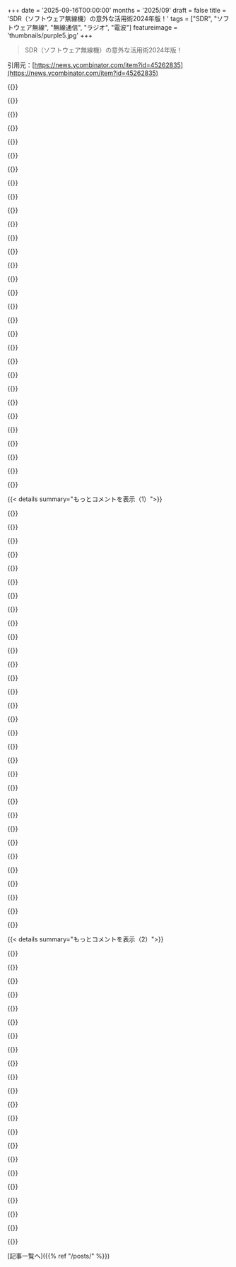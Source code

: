 +++
date = '2025-09-16T00:00:00'
months = '2025/09'
draft = false
title = 'SDR（ソフトウェア無線機）の意外な活用術2024年版！'
tags = ["SDR", "ソフトウェア無線", "無線通信", "ラジオ", "電波"]
featureimage = 'thumbnails/purple5.jpg'
+++

> SDR（ソフトウェア無線機）の意外な活用術2024年版！

引用元：[https://news.ycombinator.com/item?id=45262835](https://news.ycombinator.com/item?id=45262835)




{{<matomeQuote body="8歳の時クリスマスにトランシーバーもらったんだけど、遊ぶ相手いなくてさ。ある日つけてみたら、静電気のノイズの向こうで誰か話してる気がしたんだ。で、話しかけてみたら返事があって超びっくり！<br>それから数十年後、来週の結婚式で、あのラジオの声の主が俺のベストマンなんだよ。" userName="tedggh" createdAt="2025/09/16 15:39:29" color="#ff33a1">}}




{{<matomeQuote body="おめでとう！すごい素敵な話だね！<br>「ラジオの声の主が...」ってところで、ロマンチックコメディの見過ぎか、「婚約者」って続くんだと確信しちゃったよ（笑）。" userName="mtlynch" createdAt="2025/09/16 15:57:05" color="#ff5733">}}




{{<matomeQuote body="10年前、親友にプロポーズしたんだ。断られたけどね。" userName="ikari_pl" createdAt="2025/09/16 19:05:42" color="">}}




{{<matomeQuote body="それは残念だったね。その後どうなったか、話せる？" userName="mindcrime" createdAt="2025/09/17 13:48:17" color="">}}




{{<matomeQuote body="そのプロットのハリウッド映画ってある？" userName="lukan" createdAt="2025/09/17 10:15:27" color="">}}




{{<matomeQuote body="まだ友達なの？" userName="brokenmachine" createdAt="2025/09/16 23:16:15" color="">}}




{{<matomeQuote body="まさかの展開！君、作家になれるよ。" userName="0xf8" createdAt="2025/09/16 21:13:11" color="">}}




{{<matomeQuote body="親父がHAM（W7AAI）でさ、子供の頃、彼の小屋の受信機でトランシーバーの周波数を見つけたんだ。クリスマスが終わると、地元の子たちが新しいプレゼントで「聞こえる？」「聞こえるよ！」ってやってるのが聞こえてきたよ。" userName="pugworthy" createdAt="2025/09/16 22:47:16" color="#785bff">}}




{{<matomeQuote body="うちにはGE 7-7150Bってポータブルテレビがあってね、ひどい天気の日だけ地下室で使ってたんだ。ある日、テレビじゃない色々な周波数に合わせられるって気づいてさ。特に近所の人がワイヤレス電話で話してるのが全部聞けたんだよ。デジタル放送に切り替わるまで、このテレビが大好きで使い続けたな。<br>URL: https://www.youtube.com/watch?v=N4qYPLd8owc" userName="parpfish" createdAt="2025/09/16 16:56:34" color="#ff33a1">}}




{{<matomeQuote body="子供の頃、寝室にあったソニーの白黒テレビでVHFとUHFを切り替えられたんだ。<br>親に禁止されてた深夜番組を見る以外に、UHFボタンをいじると警察無線が聞けたんだよ。<br>テレビでこれを傍受できたのが魔法みたいで、それが技術、ミステリー、発見への僕の関心に大きく影響したと思う。" userName="lwhi" createdAt="2025/09/17 07:29:49" color="#45d325">}}




{{<matomeQuote body="70年代のTVガイドの記事によると、竜巻も受信できたんだってさ。<br>チャンネル2より下にダイヤルを合わせると、範囲内の竜巻が発生させる電磁ノイズを拾えたらしいよ。" userName="euroderf" createdAt="2025/09/17 18:35:24" color="">}}




{{<matomeQuote body="俺も同じこと思ったな。でも実際に、俺の近所の人はアマチュア無線で出会って、結局結婚したんだよ。" userName="waltbosz" createdAt="2025/09/17 05:16:46" color="">}}




{{<matomeQuote body="こいつはハム（無線家）だな。73。" userName="luxpir" createdAt="2025/09/17 21:33:12" color="">}}




{{<matomeQuote body="ある夏休みにオーストリアの山々をハイキングしてた時、家族用のトランシーバーを奥さんとティーンエイジャーの息子2人用に買ったんだ。<br>家族でまとまって歩くことが多かったから、あんまり使わなかったんだけど、ある休憩中に一つ取り出してスイッチを入れ、「もしもし、誰かおしゃべりしない？」って空中に飛ばしてみたんだ。<br>午後の間、それを時々やってたら、突然声が返ってきたんだ。「はい！どなたですか？」って。<br>山のずっと下の谷にいる家族が偶然僕の呼びかけを聞いたんだ。<br>それで、息子たちはその午後、会話に引き寄せられてきたその家族の5人の子供たちみんなと知り合いになったんだよ。<br>最高だったね。残りの一週間、僕らの子供たちと彼らの子供たちはずっとおしゃべりしてたよ。<br>子供たちにとっては少し退屈な旅行になりかけてたんだけど、それがめっちゃ楽しい社会経験になったんだ。<br>それ以来、あっちに行くたびに彼らを呼んでるんだ。<br>会ったことはないんだけど、過去3年間、会話は続いてるよ。<br>山小屋で時々電波が悪かった携帯電話の素晴らしい代替手段になってるんだ。" userName="MomsAVoxell" createdAt="2025/09/20 17:59:05" color="#ff5733">}}




{{<matomeQuote body="これ最高だね！そして、将来の結婚おめでとう！" userName="fullstop" createdAt="2025/09/16 15:54:10" color="">}}




{{<matomeQuote body="やばい、これめちゃくちゃ最高じゃん…まるで素敵な「スタンド・バイ・ミー」のオープニングシーンを観たみたいだよ。" userName="ghurtado" createdAt="2025/09/16 17:42:18" color="">}}




{{<matomeQuote body="SDRってすごいね！RTL-SDRでできることいっぱいあるよ。例えば、ロシアの気象衛星やDigital Radio Mondiale、アナログTV、GPSとか。あと、FMラジオの隠れた音声放送、1970年代の米軍衛星使うブラジルの海賊無線、TEMPEST（モニターからの情報漏洩で画面を読み取るやつ）、空港のILS信号受信、IRフォトダイオード使って赤外線リモコン解読、そしてパッシブレーダーで飛行機検知もできちゃうんだ！" userName="mrgriscom" createdAt="2025/09/16 20:12:52" color="#45d325">}}




{{<matomeQuote body="え、1970年代の米軍衛星をブラジルの無法者がまだ使ってるって？マジかよ、面白すぎる！これに関するWiredの記事もあるよ：https://www.wired.com/2009/04/fleetcom/" userName="matheusmoreira" createdAt="2025/09/16 20:29:21" color="">}}




{{<matomeQuote body="米軍のFleet Satcom衛星で宇宙の海賊無線をハントする話【2023年版】がここにあるよ：https://www.rtl-sdr.com/hunting-for-space-radio-pirates-on-t...<br>あと、僕の若い頃のお気に入り、『prisoners of gravity』の動画も貼っておくね：1) https://inv.nadeko.net/watch?v=-deHrvY2b08＼list=PL08AD26AD9C...<br>2) https://inv.nadeko.net/search?q=prisoners+of+gravity" userName="rolph" createdAt="2025/09/17 18:35:33" color="">}}




{{<matomeQuote body="1970年代の軌道上にあるハードウェア通信デバイスに、ソフトウェアのセキュリティパッチなんて当てられないよね。多分、軌道が減衰して落ちてくるまで、ずっとオープンリピーターとして使われ続けるんじゃないかな。" userName="ajross" createdAt="2025/09/17 16:50:51" color="#38d3d3">}}




{{<matomeQuote body="SDRでIRフォトダイオードをアンテナ入力に繋いで赤外線リモコンを受信するって、ちょっと信じられないな。RTL-SDRのIR受信機能のことかな？でも、アンテナ入力にダイオードを繋ぐのはどうなんだろう。光起電力モードで使うってこと？チューナーをバイパスして直接サンプリングピンに繋ぐ必要があるのかな？DCブロッキングで38kHzの変調がフィルターされちゃわない？これについてmediumの記事があるよ：https://medium.com/@rxseger/receiving-ir-signals-with-rtl-sd..." userName="747fulloftapes" createdAt="2025/09/17 09:55:13" color="#45d325">}}




{{<matomeQuote body="そう、BPV23NFっていうフォトダイオードをSDRのSMAコネクタに直接繋いだんだ。多分、光起電力モードで動いて、IR光が小さな電圧を誘起する感じ。直接サンプリングモードをオンにしてたよ（RTL-SDR V3なら普通のアンテナポートでもできるけど）。リモコンをセンサー（かなり近く）に向けてみたら、ウォーターフォールで38kHzの信号が見えて、バイナリパルスをエクスポートできたよ。" userName="mrgriscom" createdAt="2025/09/17 11:15:26" color="#ff5c5c">}}




{{<matomeQuote body="この動画で、放送TV用にかなり信頼できるパッシブRF＼ファイバーコネクタが紹介されてるよ：https://www.youtube.com/watch?v=wIN7DVGBbKMI<br>IRの周波数をSDRでサンプリングできれば、広帯域バーストみたいに見えてデコードできるんじゃないかな？特にSDRをADCオシロスコープとして使うならね。" userName="jasonjayr" createdAt="2025/09/17 10:29:21" color="">}}




{{<matomeQuote body="「リモートで近くの画面を読み取る」件だけど、HDMIからの電磁波漏洩で盗聴する2024年の論文や、悪意ある画像でHDMIケーブルがLoRaパケットを出す話があるよ：https://github.com/emidan19/deep-tempest と https://github.com/XieyangSun/TEMPEST-LoRa<br>「パッシブレーダー」については、SDRで作るパッシブレーダーの2022年の記事：https://hn.algolia.com/?query=passive%20radar と、ホテルルームのセキュリティの話も面白いね：https://www.youtube.com/watch?v=ScwNIWzk4RQ<br>「SDRはすごい！」って話だけど、GNURadioとRTL-SDR、ADALM-PLUTOでデジタル通信を学ぶチュートリアルシリーズ：https://gallicchio.github.io/learnSDR/ と、PlutoSDRのLibreSDRファームウェア：https://github.com/F5OEO/tezuka_fw も見てみて！" userName="transpute" createdAt="2025/09/17 09:04:37" color="#45d325">}}




{{<matomeQuote body="数ヶ月前、近くで緊急事態があった時に、SDRを使って緊急無線を聞き、オンラインで共有したり、文字起こししてテキストフィードにしたり、位置情報を付けたり、AIでデータを整理してサービスとして販売できるかもって考えたんだ。公衆安全機関や病院、報道機関が買ってくれるかなってね。<br>でも色々調べてたら、http://citizen.com/ ってサイトを見つけて、もう誰かが似たようなことを成熟した製品としてやってるって知ったよ。がっかりだけど、また何かあった時に周りの状況を知るために、SDRは引き続きいじりたいな。" userName="atourgates" createdAt="2025/09/16 16:49:24" color="#ff5c5c">}}




{{<matomeQuote body="君のアイデアと同じような成熟した製品があるってことは、それだけ市場があるってことだから良いことだよ。Citizenとは違う層を狙ったり、ブランドやUXを変えたり、データの解釈の仕方を変えれば、簡単に差別化できるはず。同じ結果でも、アプローチが違うビジネスなんてたくさんあるんだからね。君が考えてるのは、現場の生情報を届けるすごく良いニュースソースになるかもね。" userName="FredPret" createdAt="2025/09/16 17:43:26" color="">}}




{{<matomeQuote body="億万長者のアイデアはともかく、似たような製品があってもぜひ作ってみるべきだよ。よーく見れば、この世に全く新しいことなんてほとんどないんだからね。自分で製品を作ることで、たくさん学べるし、将来の成功につながるし、未来のアイデアの見方も変わるんだ。もしかしたら、ベンチャー資金の製品よりも長く続くかもしれないしね！" userName="dirkc" createdAt="2025/09/16 17:01:41" color="">}}




{{<matomeQuote body="億万長者アイデアは冗談だよ。本当のMVPは、緊急サービス無線を監視して「近所で何があったか」をまとめる、自動の地域ニュースレターみたいなものだったんだ。ハードウェアとソフトウェアのパッケージにして、誰でも自分の近所に設置できるようにね。<br>でも、プライバシーの懸念で立ち往生しちゃって。例えば、数ブロック先で誰かが心臓発作を起こしたことを知らせるのが、本当に価値ある公共サービスなのかなってね。統計データベースとしての科学的価値は考えたけど、商業的・倫理的な機会はCitizenを見つけた時点でまだ半熟だったんだ。技術的な課題としては、UHF/VHF無線を正確に文字起こしするソフトウェアを見つけることだったけど、最近進歩してるみたいだね: https://www.rtl-sdr.com/radiotransciptor-real-time-radio-spe..." userName="atourgates" createdAt="2025/09/16 17:14:52" color="#ff5c5c">}}




{{<matomeQuote body="プライバシーの懸念はもっともだよ。その場でCPRができる人に近くの場所に行って応急処置を始めるよう通知するPulsePoint [1]みたいなのは、すごく有用な公共サービスだと思う。でも、それを要約として公開するのは、プライバシー侵害が有用性を上回るんじゃないかな。傾向を把握するための、健康上の緊急事態の件数を数えるだけなら良いかもしれないね。" userName="toast0" createdAt="2025/09/16 17:50:55" color="#45d325">}}




{{<matomeQuote body="プライバシーの懸念は現実的だし、私もあまり深く考えたくないな。ある夜、サイレンが聞こえて地元のスキャナーサイトをチェックしたら、通報内容と過去のその住所への通報記録を見て、知りすぎたって感じたんだ。過去のコードを少し曖昧にするだけでも、知りすぎたっていう感覚は減るかもしれないね。でも、サイレンを聞いた時に何が起こっているか大まかに知れるのはありがたいよ。高速道路のパトロールは私には表示されないけどね。" userName="SpicyUme" createdAt="2025/09/17 00:33:37" color="">}}




{{< details summary="もっとコメントを表示（1）">}}

{{<matomeQuote body="多くの都市警察は暗号化通信に移行してるけど、場所によって違うね。医療緊急事態については、EMSは「医療緊急事態」と住所を言うだけで、具体的な患者の状態は言わないはずだよ。救急車がERに転送することはあるけどね。もしリスクがあるとしたら、犯罪者が監視して犯罪をより効果的に行うことだろうね。" userName="gosub100" createdAt="2025/09/17 16:30:32" color="#785bff">}}




{{<matomeQuote body="ぜひ君のアイデアを追求してほしいな。昔のTwitterの@breakingnewsを思い出すよ。警察無線を聞いて、情報ぎっしりの一文をツイートしてたんだ。あれは私の人生で最高のニュースサービスだった（誰かが買うまではね）。リアルタイムでAIが要約してくれるバージョンが私の地域にあれば最高だね。たくさんの形式や使い道があるし、情報はもうそこにあるんだ。これは素晴らしいアイデアだよ。Citizenに諦めさせられないでほしいな。" userName="Royce-CMR" createdAt="2025/09/16 20:28:11" color="#ff5733">}}




{{<matomeQuote body="似たようなものがあっても製品を作るべきだっていうアドバイスは、本当に良い助言だよ。私たちは、すでに何かがあるのを見つけると、よく「すごいアイデア」を諦めちゃうからね。でも、成功したと思われている人のほとんどは、全く新しいものを発明したわけじゃなく、ただ「より良い」XYZを作っただけなんだ。ドラマチックに違うわけじゃなくてもね。DaVinciのようになることを期待するよりも、そっちの方がずっと論理的な成功への道だと考えればいいんだ。" userName="ghurtado" createdAt="2025/09/16 17:50:41" color="">}}




{{<matomeQuote body="Citizenって本当にひどいサービス（enshittified）だよね。だから、どんな代替品でも良いよ。彼らがサービスにお金を請求すること自体は反対しないけど、彼らはあらゆる種類の捕食的な編集戦術やプッシュ通知、マーケティングコピーを使って、まるで近所が今にも燃え落ちて撃たれるかのような原始的な恐怖を植え付け、より高いレベルのサービスに登録させようとするんだ。アメリカの犯罪は減ってるのに、Citizenの加入者やユーザーでいると全くそう感じさせないからね。" userName="callalex" createdAt="2025/09/16 17:12:22" color="#ff33a1">}}




{{<matomeQuote body="数カ月前、地元で緊急事態があったのにBroadcastifyの配信がなくて状況が分からなかったよ。<br>緊急サービスだけじゃなく、地元イベントや危険情報なんかもSDRで受信して情報共有できたらいいのにね。" userName="mycall" createdAt="2025/09/18 01:31:52" color="#45d325">}}




{{<matomeQuote body="NOAA衛星画像はもう簡単に取得できないみたいだね。NOAA-15、19は2025年8月19日、NOAA 18は6月に廃止されちゃったし、新しい衛星からはもっと強力なアンテナが必要らしいよ。でも、SDRはやっぱり面白いし、電磁波に情報が詰まってるってすごいよね。" userName="megaloblasto" createdAt="2025/09/16 15:09:46" color="#ff5c5c">}}




{{<matomeQuote body="GOES衛星用のキットはAmazonで買えるし、結構簡単にできるよ。https://a.co/d/d7pCLGd" userName="firesteelrain" createdAt="2025/09/16 23:51:52" color="#45d325">}}




{{<matomeQuote body="24年前、HoneywellでGOES衛星からデータを受信してたんだ。当時は屋上にデカいパラボラアンテナと、当時の最高性能だったPentium 4が必要だったよ。" userName="coredog64" createdAt="2025/09/17 02:06:42" color="">}}




{{<matomeQuote body="アフィリエイトリンクは投稿しないでね。https://www.amazon.com/dp/B08HGQXC7C" userName="fapjacks" createdAt="2025/09/17 18:21:42" color="">}}




{{<matomeQuote body="それ、アフィリエイトリンクじゃないよ。Amazonアプリでリンクをコピーしただけだから。" userName="firesteelrain" createdAt="2025/09/18 01:28:40" color="">}}




{{<matomeQuote body="NOAA衛星が廃止されるってどういうことなんだろう？ただ電源を切るだけなのか、それとも太平洋の決まった場所に落とされるのかな？" userName="egorfine" createdAt="2025/09/16 15:18:18" color="">}}




{{<matomeQuote body="衛星は150年くらい軌道を回り続けて、ゆっくり大気圏に突入して燃え尽きるらしいよ。推進装置がないから、制御して落とすことはできないんだって。[1] https://www.nesdis.noaa.gov/news/legacy-orbit-noaa-decommiss..." userName="megaloblasto" createdAt="2025/09/16 15:20:02" color="#ff5733">}}




{{<matomeQuote body="新しい衛星の周波数を確保するためだろうね。衛星が使うスペクトラムはかなり希少だから。" userName="jandrese" createdAt="2025/09/16 16:23:24" color="#ff33a1">}}




{{<matomeQuote body="古い衛星ってどれくらいロックダウンされてるの？”気象衛星を復活させた方法”みたいなハッカー会議の講演、期待しちゃっていい？一度電源切られたらもう復活できないのかな？" userName="pbhjpbhj" createdAt="2025/09/16 17:34:31" color="">}}




{{<matomeQuote body="過去に”死んだ”衛星が勝手に起動して、スペクトラムを混乱させる問題が何度もあったんだ。だから、一部の衛星は再起動しないように、受動化の時にソーラーパネルの電源線にパイロヒューズを発射して、絶対に再充電させない仕組みがあるよ。" userName="sephamorr" createdAt="2025/09/16 22:52:54" color="#38d3d3">}}




{{<matomeQuote body="不可能じゃないよ。<br>https://www.youtube.com/watch?v=HT2i7mFpFxM" userName="rajer" createdAt="2025/09/16 19:08:55" color="#38d3d3">}}




{{<matomeQuote body="スペクトラム再利用には賛成だけど、新しい衛星のためではないと思うな。特にVHF低帯域の137 MHzあたりは、VDL Mode 2で使うエアバンド予約帯域（135-137 MHz）に近いしね。VDLM2は現代版ACARSみたいなものだよ。新しい衛星は、もっと高い周波数帯を使ってスループットを上げるだろうね。GOES衛星は1.7GHzあたりで送信してるし、もっと高くなると思うよ。" userName="747fulloftapes" createdAt="2025/09/17 10:03:04" color="#38d3d3">}}




{{<matomeQuote body="でも、衛星に向けてアンテナを設置する必要があるよね。それは追加の選択性レイヤーだよ。" userName="immibis" createdAt="2025/09/17 06:57:38" color="">}}




{{<matomeQuote body="衛星の軌道によって違うね。低軌道の衛星は普通、軌道から外されて地球に落ちるよ。静止軌道の衛星は、他の衛星のために邪魔にならない駐車軌道に移動されるのが一般的だね。もし高くて混雑してない軌道なら、ただ使用をやめるだけかも。" userName="gmiller123456" createdAt="2025/09/16 15:40:17" color="#ff5733">}}




{{<matomeQuote body="これについてもっと情報が欲しいな。例えば、どんなアンテナが必要とか？" userName="holografix" createdAt="2025/09/16 22:26:30" color="">}}




{{<matomeQuote body="ああ、それは残念だな。昔、僕もこれやったことあるけど、楽しかったよ。" userName="mmmlinux" createdAt="2025/09/16 17:32:45" color="">}}




{{<matomeQuote body="7～8年前にスマートメーターに交換すると聞いて、電力消費情報を取得したかったんだ。去年RTL-SDR v4を買ったけど、家のメーターはISMバンドで情報出してないみたいで、TPMSセンサーのデータしか取れなかったよ。RTL-SDR v4は、Ubuntu 24.04の標準ドライバじゃ動かないから、GitHubから最新ドライバを入れないとダメだぞ。" userName="ComputerGuru" createdAt="2025/09/16 16:17:38" color="#45d325">}}




{{<matomeQuote body="Rainforest Automationを調べてみたらどうかな。僕はEMU-2ってのを使ってるんだけど、家のスマートメーターとペアリングできるんだ。XMLデータを出力するから、Home Assistantで読み込めるよ。<br>https://www.rainforestautomation.com/rfa-z105-2-emu-2-2/" userName="fullstop" createdAt="2025/09/16 17:07:06" color="#785bff">}}




{{<matomeQuote body="興味はあるけど、めちゃくちゃ技術的な製品なのに製品ページがわかりにくいね。Zigbee互換性もそうだけど、うちのスマートメーターにそもそもZigbeeがあるのかも不明だよ。APIでリアルタイムのXMLデータを取得できるなんて知らなかったし、製品紹介だと単なる画面みたいに見えるからね。教えてくれてありがとう！これ、探してたやつかも！" userName="ComputerGuru" createdAt="2025/09/20 17:19:14" color="#ff5c5c">}}




{{<matomeQuote body="僕は電力会社のパイロットプログラムでデバイスを手に入れたよ。まずは電力会社に確認してみるといい。あと、地元の図書館を調べてみるのも手だよ。僕の兄貴は図書館で借りて互換性を確認してたよ。" userName="fullstop" createdAt="2025/09/20 23:34:15" color="#ff5733">}}




{{<matomeQuote body="多くのスマートメーターは、特に電波が届きにくいエリアだと主電源線（電力線）を使って通信するんだ。電力配電ケーブルを使ったインターネットサービスも一時考えられてたけど、十分なデータレートが出せずに競争力がなかったみたいだね。" userName="vel0city" createdAt="2025/09/16 16:27:42" color="">}}




{{<matomeQuote body="うん、うちのスマートメーターも電力線通信してるみたいだね。Ecobeeのサーモスタットが主電源線からピーク使用時間情報を読み取れてるからさ。でも電力会社がインターネット事業に参入しようとしてたなんて知らなかったよ（今思えば当たり前な気もするけどね）。" userName="ComputerGuru" createdAt="2025/09/16 16:29:48" color="">}}




{{<matomeQuote body="アメリカの電力会社の多くはISPでもあるんだ。光ファイバーを敷設するための設備をほとんど持ってるし、変電所間の無線リンクも運用してるところが多いんだよ。" userName="esseph" createdAt="2025/09/16 19:14:11" color="">}}




{{<matomeQuote body="あと、電力線通信の“ラストマイル”には、壁の中の配線をEthernetケーブルとして使うPowerlineアダプターもあるよね。TP-Link<br>https://www.tp-link.com/us/powerline/<br>ただ、Cat 5やCat 6ケーブルを引くのには敵わないと思うけどね。" userName="mdaniel" createdAt="2025/09/16 18:42:13" color="#ff5733">}}




{{<matomeQuote body="2000年代初頭にBPL（Broadband over Power Lines）を提供しようとする動きがあったよ。最大の障害の一つは、それが生成する無線周波数干渉だったと思うな。" userName="dpb001" createdAt="2025/09/17 13:44:03" color="">}}

{{</details>}}




{{< details summary="もっとコメントを表示（2）">}}

{{<matomeQuote body="歴史を読み返してみると、BPLはデータレートよりもRF干渉の方が懸念事項だったみたいだね。一部では導入を試みたけど、潜在的な影響についてさらなる調査を求める規制当局に阻止されたケースもあったんだ。<br>https://en.wikipedia.org/wiki/Broadband_over_power_lines<br>教えてくれてありがとう！" userName="vel0city" createdAt="2025/09/17 14:00:15" color="#785bff">}}




{{<matomeQuote body="低ビットレートなら、主電源の近くにアンテナかワイヤーのループを置けば読み取れるんじゃないかな？たぶん標準規格を使ってるでしょ。<br>" userName="extraduder_ire" createdAt="2025/09/17 05:35:20" color="">}}




{{<matomeQuote body="俺のv5はFedora 42で全然問題なかったよ。箱から出してすぐ使えたんだ。Ubuntuのインストールノートを見つけたけど、俺のシステムでは何もする必要なかったんだよね。" userName="esseph" createdAt="2025/09/16 19:06:44" color="">}}




{{<matomeQuote body="v5はNooelec製でRTL v3に匹敵すると思うよ。RTL v4が最新チップだね。どちらも長所と短所があるんだ。<br>https://www.onesdr.com/rtl-sdr-vs-nesdr-which-one-should-i-b..." userName="depingus" createdAt="2025/09/17 13:05:23" color="#ff33a1">}}




{{<matomeQuote body="NesdrのキットにはHam It Up 1.3がすでに付属してるものが多いみたい。Smart v5との唯一の本当の違いは、クリスタルオシレーターの精度がSmart v5の方がずっと正確なことくらいかな。bladeRFも検討中だよ。" userName="esseph" createdAt="2025/09/17 20:44:53" color="#785bff">}}




{{<matomeQuote body="＞通り過ぎる車のTPMSセンサーから情報を取得して…ポーチに座って、ランダムな車に「タイヤをチェックして！」って叫ぶ…<br>これは面白いね！" userName="dtgriscom" createdAt="2025/09/16 21:45:27" color="">}}




{{<matomeQuote body="やあ、著者だよ！これはすごく楽しいプロジェクトだったんだ。「何かを50個作る」ってテクニックはみんなにおすすめしたいな！去年の!!Conでこの投稿の10分版トークもしたよ。<br>https://www.youtube.com/watch?v=Xic63tHw2Bo" userName="blinry" createdAt="2025/09/16 20:51:17" color="#45d325">}}




{{<matomeQuote body="君の物語は本当に楽しかったよ。君が楽しんでいるのを見て、すごく笑顔になったんだ。感動したよ！" userName="keepamovin" createdAt="2025/09/17 17:18:55" color="#785bff">}}




{{<matomeQuote body="去年、RTL SDRとrtl_433[0]を使って433Mhzセンサーデータを受信するの、すごく楽しかったよ。Home Assistantとかに送るMQTT出力もあるし、シンプルなテキスト出力もできるんだ。近所のセンサーや通り過ぎる車のタイヤ圧センサーを見るのが最高だったね。433Mhzを使うデバイスはたくさんあるし、rtl_433も簡単に拡張できるよ。<br>https://github.com/merbanan/rtl_433" userName="EvanAnderson" createdAt="2025/09/16 15:29:02" color="#45d325">}}




{{<matomeQuote body="rtl_433で拾える433/915バンドのデバイスは、WiFiやZigbeeの同等品よりも頑丈でバッテリー寿命も長いみたいだね。rtl_433のプロトコルデコーダーを新しく作るのも意外と難しくないよ。お気に入りは水道メーターデコーダーで、灌漑の水漏れに気づかなかった時に助けてくれて、たくさんお金が浮いたんだ。" userName="rpcope1" createdAt="2025/09/16 16:04:03" color="#ff5733">}}




{{<matomeQuote body="俺は15個くらいのセンサー／送信機を展開してるけど、初期設定から14ヶ月間、一度も触ってないよ。レシーバー／アンテナがうまく機能する場所にあれば、めちゃくちゃ信頼性が高いんだ。他のオプションより断然安いしね。" userName="jdc0589" createdAt="2025/09/16 18:37:54" color="#ff33a1">}}




{{<matomeQuote body="433MHz帯を使うデバイスが周りにもっとないかと思ってたんだけど、どうやら近所の人たちは誰も433MHzのデバイスを持ってないみたいだね。" userName="fullstop" createdAt="2025/09/16 15:51:57" color="">}}




{{<matomeQuote body="俺は恵まれてるよ。受信機の一つが2階にあって、たくさんの家や駐車場が見通しがいいんだ（そこでTPMSの電波をたくさんキャッチできてると思う）。" userName="EvanAnderson" createdAt="2025/09/16 15:56:44" color="">}}




{{<matomeQuote body="電力メーターからデータは読めたんだけど、肝心な部分は暗号化されてたよ。本当に読みたかったのは水道メーターなんだ。でも、電波を出す頻度がすごく低いから、ノイズじゃないデータを受信できてるのかすら分からないくらい大変だった。" userName="fullstop" createdAt="2025/09/16 16:03:37" color="#38d3d3">}}




{{<matomeQuote body="この分野にハマってるんだけど、サイドプロジェクトを探してるなら2つの選択肢があるよ。1つは“ai on the edge”（Googleで調べてみて、かなり面白いプロジェクトだぞ）。これはESP32とカメラでメーターの写真を定期的に撮ってOCRでデータを読み取るんだ。もう1つは（今週試す予定なんだけど）ESP32に磁力計を繋いでインペラの磁気パルスを読み取る方法。これはメーターのハードウェアがデータを読み取るのと同じ原理だよ。キャリブレーションは難しいかもしれないけど、すごく安くできるし、ESPHomeのプロジェクトも既にあるよ。" userName="avh02" createdAt="2025/09/17 06:28:01" color="#785bff">}}




{{<matomeQuote body="僕の古いメーターは、君の持ってるタイプと同じで、Sensus Iperlに交換されたんだ。https://www.xylem.com/en-us/products--services/metrology-equ...<br>ラジオ機能は付いてるみたいだけど、車が通りを走ってきて信号を受信した時にだけ電波を出すのかもしれない。" userName="fullstop" createdAt="2025/09/17 11:04:46" color="#45d325">}}




{{<matomeQuote body="うわ、そんな技術があるなんて知らなかったよ。ディスプレイもないの？じゃあ、僕の提案した方法はどっちも使えないってことか…。がっかりだね。" userName="avh02" createdAt="2025/09/17 21:06:20" color="">}}




{{<matomeQuote body="コロナ禍の時だけど、こっちのページングシステムは暗号化されてなかったよ。電波をデコードできるソフトもあって、SDRで簡単に拾えたんだ。ある病院ではPII（個人識別情報）を含むページングで、誰がどの部屋にいるかとかも流れてた。コロナ禍の病院の状況がリアルタイムで見えちゃって…入院する人、O2アラートが鳴る、そして霊安室が呼ばれるっていう一連のライフサイクルが見えたんだ。アクセス許されない情報にアクセスできて面白かったけど、同時にすごく悲しかったな。" userName="bb88" createdAt="2025/09/16 18:36:54" color="#ff33a1">}}




{{<matomeQuote body="病院のポケットベルについては俺も同じ経験があるよ。SDRを始めたばかりの2013年に試したんだ。コロナ禍じゃなくても、メッセージはひどくて気が滅入るものだったよ。おすすめしないな。" userName="drmpeg" createdAt="2025/09/16 22:00:07" color="#ff5c5c">}}




{{<matomeQuote body="アメリカでは、1986年のECPAによってポケットベルを聞くのは違法なんだ。これはアナログの携帯電話の周波数を聞くことを禁止した法律と同じで、アナログ携帯はもう使われてないけど、この法律はまだ適用される。メッセージを共有しない限り、彼らが知ることも気にするることもないだろうけどね。" userName="ianburrell" createdAt="2025/09/17 02:45:24" color="#ff5c5c">}}




{{<matomeQuote body="それは非常にありえない。テキストページはいくつか読めたかもしれないけど、君が主張するような全体像を把握するにはほど遠いと思うよ。" userName="bsmeterhigh" createdAt="2025/09/16 18:52:47" color="">}}

{{</details>}}



[記事一覧へ]({{% ref "/posts/" %}})
